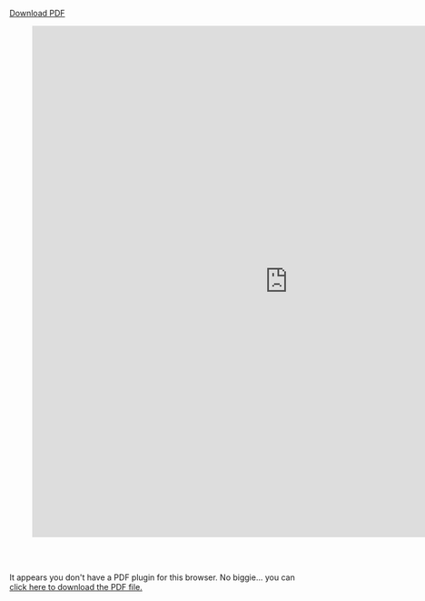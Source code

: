 <a href="https://justinpocta.com/2023-Pocta-Resume.pdf" class="btn--success">Download PDF</a>

<figure class="video_container">
  <iframe src="https://justinpocta.com/2023-Pocta-Resume.pdf" frameborder="0" allowfullscreen="true" width="900" height="900"> </iframe>
</figure>
<br>

<br>
<object data="https://justinpocta.com/2023-Pocta-Resume.pdf" type="application/pdf" width="100%" height="800px"> 
  <p>It appears you don't have a PDF plugin for this browser.
   No biggie... you can <a href="resume.pdf">click here to
  download the PDF file.</a></p>  
</object>
<br>
